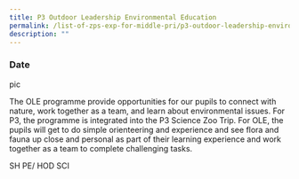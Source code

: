```yaml
---
title: P3 Outdoor Leadership Environmental Education
permalink: /list-of-zps-exp-for-middle-pri/p3-outdoor-leadership-environmental-education/
description: ""
---
```

### **Date**

pic

The OLE programme provide opportunities for our pupils to connect with nature, work together as a team, and learn about environmental issues. For P3, the programme is integrated into the P3 Science Zoo Trip. For OLE, the pupils will get to do simple orienteering and experience and see flora and fauna up close and personal as part of their learning experience and work together as a team to complete challenging tasks.

SH PE/ HOD SCI